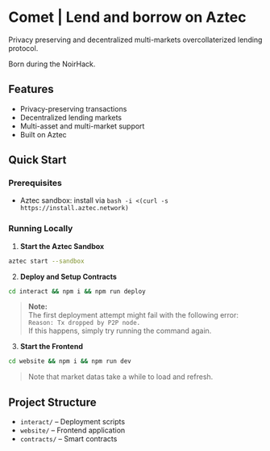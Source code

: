 # Comet | Lend and borrow on Aztec
Privacy preserving and decentralized multi-markets overcollaterized lending protocol.

Born during the NoirHack.

## Features
- Privacy-preserving transactions
- Decentralized lending markets
- Multi-asset and multi-market support
- Built on Aztec

## Quick Start

### Prerequisites
- Aztec sandbox: install via `bash -i <(curl -s https://install.aztec.network)`

### Running Locally

1. **Start the Aztec Sandbox**
```bash
aztec start --sandbox
```
2. **Deploy and Setup Contracts**
```bash
cd interact && npm i && npm run deploy
```
> **Note:**  
> The first deployment attempt might fail with the following error:  
> `Reason: Tx dropped by P2P node.`  
> If this happens, simply try running the command again.

3. **Start the Frontend**
```bash
cd website && npm i && npm run dev
```
> Note that market datas take a while to load and refresh. 

## Project Structure

- `interact/` – Deployment scripts  
- `website/` – Frontend application  
- `contracts/` – Smart contracts
